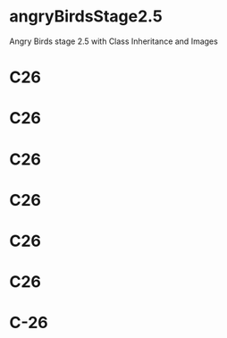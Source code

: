 # angryBirdsStage2.5
Angry Birds stage 2.5 with Class Inheritance and Images
# C26
# C26
# C26
# C26
# C26
# C26
# C-26
